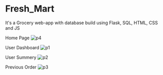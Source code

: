 # Fresh_Mart
It's a Grocery web-app with database build using Flask, SQL, HTML, CSS and JS

Home Page
![p4](https://github.com/karunesh1997/Fresh_Mart/assets/57280336/03ef124c-4159-43f7-91f4-108a0f175287)

User Dashboard
![p1](https://github.com/karunesh1997/Fresh_Mart/assets/57280336/23563836-8f3f-4154-a946-a337dd6ebe32)

User Summery
![p2](https://github.com/karunesh1997/Fresh_Mart/assets/57280336/34d77fa6-e04f-4778-b5cb-468d7042d528)

Previous Order
![p3](https://github.com/karunesh1997/Fresh_Mart/assets/57280336/2709da5e-cfa9-4e9b-a570-045a02b6d6a0)


